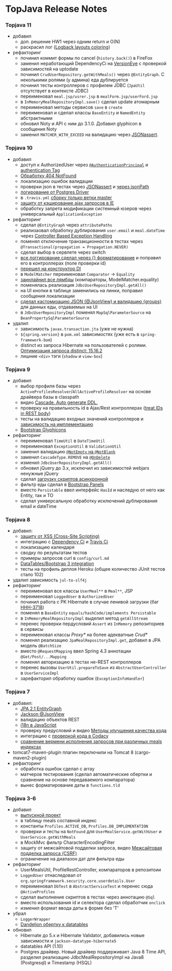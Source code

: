 # TopJava Release Notes
### Topjava 11
- добавил
  - доп. решение HW1 через одним return и O(N)
  - раскрасил лог ([Logback layouts coloring](https://logback.qos.ch/manual/layouts.html#coloring))
- рефакторинг
  - починил коммит формы по cancel (`history.back()`) в FireFox
  - заменил неработающий  DependencyCi на [VersionEye](https://www.versioneye.com/) c проверкой зависимостей на uptodate
  - починил `CrudUserRepository.getWithMeals()` через `@EntityGraph`. С неколькими ролями (у админа) еда дублируется
  - починил тесты контроллеров с профилем JDBC (`JpaUtil` отсутствует в контексте JDBC)
  - переименовал `meal.jsp/usrer.jsp` в `mealForm.jsp/userFord.jsp`
  - в `InMemoryMealRepositoryImpl.save()` сделал update атомарным
  - переименовал методы сервисов `save` в `create`
  - переименовал и cделал классы `BaseEntity` и `NamedEntity` абстрактными
  - обновил Noty и API с ним до 3.1.0. Добавил glyphicon в сообщения Noty
  - заменил `MATCHER_WITH_EXCEED` на валидацию через [JSONassert](https://github.com/skyscreamer/JSONassert).

### Topjava 10
- добавил
  -  доступ к AuthorizedUser через [`@AuthenticationPrincipal`](http://docs.spring.io/spring-security/site/docs/current/reference/htmlsingle/#mvc-authentication-principal) и [authentication Tag](http://docs.spring.io/spring-security/site/docs/current/reference/html/taglibs.html#the-authentication-tag)
  - [Обработку 404 NotFound](https://stackoverflow.com/questions/18322279/spring-mvc-spring-security-and-error-handling)
  - локализацию ошибок валидации
  - проверки json в тестах через [JSONassert](https://github.com/skyscreamer/JSONassert) и [через jsonPath](https://www.petrikainulainen.net/programming/spring-framework/integration-testing-of-spring-mvc-applications-write-clean-assertions-with-jsonpath/)
  - [логирование от Postgres Driver](http://stackoverflow.com/a/43242620/548473)
  - в `.travis.yml` [сборку только ветки master](https://docs.travis-ci.com/user/customizing-the-build#Building-Specific-Branches)
  - [защиту от кэширование ajax запросов в IE](https://stackoverflow.com/a/4303862/548473)
  - обработку запрета модификации системный юзеров через универсальный `ApplicationException`
 - рефакторинг
   - сделал `@EntityGraph` через `attributePaths`
   - реализаовал обработку дублирования `user.email` и `meal.dateTime` через [Controller Based Exception Handling](https://spring.io/blog/2013/11/01/exception-handling-in-spring-mvc#controller-based-exception-handling)
   - поменял отключение транзакционности в тестах через `@Transactional(propagation = Propagation.NEVER)`
   - сделал выбор в сервлете через switch
   - [все логгирование сделал через {} форматирование](http://stackoverflow.com/questions/10555409/logger-slf4j-advantages-of-formatting-with-instead-of-string-concatenation) и поправил его в контроллерах (поле проверки id)
   - [перешел на конструктор DI](http://stackoverflow.com/questions/39890849/what-exactly-is-field-injection-and-how-to-avoid-it)
   - в `ModelMatcher` переименовал `Comparator` -> `Equality`
   - [заинлайнил все лямбды](http://stackoverflow.com/questions/19718353/is-repeatedly-instantiating-an-anonymous-class-wasteful) (компараторы, ModelMatcher.equality)
   - поменялась реализация `JdbcUserRepositoryImpl.getAll()`
   - на UI кнопки в таблице заменились на линки, поправил сообщения локализации
   - [сделал кастомизацию JSON (@JsonView) и валидацию (groups)](https://drive.google.com/file/d/0B9Ye2auQ_NsFRTFsTjVHR2dXczA) для данных еды, отдаваемых на UI
   - в `JdbcUserRepositoryImpl` поменял `MapSqlParameterSource` на `BeanPropertySqlParameterSource`
- удалил   
  - зависимость `javax.transaction.jta` (уже не нужна)
  -  `${spring.version}` в `pom.xml` зависимостях (уже есть в `spring-framework-bom`)
  - distinct из запроса Hibernate на пользователей с ролями. [Оптимизация запроса distinct: 15.16.2](https://docs.jboss.org/hibernate/orm/5.2/userguide/html_single/Hibernate_User_Guide.html#hql-distinct) 
  - лишние `<div>` тэги (`shadow` и `view-box`)

### Topjava 9
- добавил
  - выбор профиля базы через `ActiveProfilesResolver`/`AllActiveProfileResolver` на основе драйвера базы в classpath
  - видео <a href="https://drive.google.com/file/d/0B9Ye2auQ_NsFVmdpNDJSNXRTWUE">Cascade. Auto generate DDL.</a>
  - проверку на правильность id в Ajax/Rest контроллерах (<a href="http://stackoverflow.com/a/32728226/548473">treat IDs in REST body</a>)
  - тесты на валидацию входных значений контроллеров и <a href="http://hibernate.org/validator/documentation/getting-started/#unified-expression-language-el">зависимость на имплементацию</a>
  - <a href="http://getbootstrap.com/components/#glyphicons">Bootstrap Glyphicons</a>
- рефакторинг
  - переименовал `TimeUtil` в `DateTimeUtil`
  - переименовал `ExceptionUtil` в `ValidationUtil`
  - заменил валидацию <a href="http://stackoverflow.com/questions/17137307">`@NotEmpty` на `@NotBlank`</a>
  - заменил `CascadeType.REMOVE` на <a href="http://stackoverflow.com/questions/21149660">`@OnDelete`</a>
  - изменил `JdbcUserRepositoryImpl.getAll()`
  - обновил jQuery до 3.x, исключил из зависимостей webjars ненужные jQuery
  - cделал <a href="http://stackoverflow.com/questions/436411/where-should-i-put-script-tags-in-html-markup/24070373#24070373">загрузку скриптов асинхронной</a>
  - фильтр еды сделал в [Bootstrap Panels](http://getbootstrap.com/components/#panels)
  - вместо `Persistable` ввел интерфейс `HasId` и наследую от него как Entity, так и TO
  - сделал универсальную обработку исключений дублирования email и dateTime

### Topjava 8
- добавил:
  - [защиту от XSS (Cross-Site Scripting)](http://stackoverflow.com/a/40644276/548473)
  - интеграцию с <a href="https://dependencyci.com/">Dependency Ci</a> и <a href="https://travis-ci.org/">Travis Ci</a> 
  - локализацию календаря
  - сводку по результатам тестов
  - примеры запросов curl в `config/curl.md`
  - <a href="https://datatables.net/examples/styling/bootstrap.html">DataTables/Bootstrap 3 integration</a>
  - тесты на профиль деплоя Heroku (общее количество JUnit тестов стало 102)
- удалил зависимость `jul-to-slf4j`
- рефакторинг
  - переименовал все классы `UserMeal**` в `Meal**`, JSP
  - переименовал `LoggedUser` в `AuthorizedUser`
  - починил работа с PK Hibernate в случае ленивой загрузки (баг <a href="https://hibernate.atlassian.net/browse/HHH-3718">HHH-3718</a>)
  - поменял в `BaseEntity` `equals/hashCode/implements Persistable`
  - в `InMemoryMealRepositoryImpl` выделил метод `getAllStream` 
  - перенес проверки пердусловий `Assert` из `InMemory` репозиториев в сервисы
  - переименовал классы _Proxy*_ на более адекватные _Crud*_
  - поменял реализацию `JpaMealRepositoryImpl.get`, добавил в JPA модель `@BatchSize`
  - вместо `@RequestMapping` ввел Spring 4.3 аннотации `@Get/Post/...Mapping`
  - поменял авторизацию в тестах не-REST контроллеров
  - перенес вызовы `UserUtil.prepareToSave` из `AbstractUserController` в `UserServiceImpl`
  - зарефакторил обработку ошибок (`ExceptionInfoHandler`)

### Topjava 7
- добавил:
  - [JPA 2.1 EntityGraph](https://docs.oracle.com/javaee/7/tutorial/persistence-entitygraphs002.htm)
  - [Jackson @JsonView](https://habrahabr.ru/post/307392/)
  - валидацию объектов REST
  - [i18n в JavaScript](http://stackoverflow.com/a/6242840/548473)
  - проверку предусловий и видео <a href="https://drive.google.com/open?id=0B9Ye2auQ_NsFU005ZzBNZmZnTVU">Методы улучшения качества кода</a>
  - интеграцию с <a href="https://www.codacy.com/">проверкой кода в Codacy</a>
  - [сравнение вермени исполнения запросов при различных meals индексах](https://drive.google.com/open?id=0B9Ye2auQ_NsFX3RLcnJCWmQ2Y0U)
- tomcat7-maven-plugin плагин перключили на Tomcat 8 (cargo-maven2-plugin)
- рефакторинг 
  - обработка ошибок сделал с array
  - матчеров тестирования (сделал автоматические обертки и сравнение на основе передаваемого компаратора)
  - вынес форматирование даты в `functions.tld`

### Topjava 3-6
- добавил
  - [выпускной проект](https://drive.google.com/open?id=0B9Ye2auQ_NsFcG83dEVDVTVMamc)
  - в таблицу meals составной индекс 
  - константы `Profiles.ACTIVE_DB`, `Profiles.DB_IMPLEMENTATION`
  - проверки и тесты на `NotFound` для `UserMealService.getWithUser` и  `UserService.getWithMeals`
  - в MockMvc фильтр CharacterEncodingFilter
  - защиту от межсайтовой подделки запроса, видео <a href="https://drive.google.com/open?id=0B9Ye2auQ_NsFNDlPZGdUNThzNUU">Межсайтовая подделка запроса (CSRF)</a>
  - ограничение на диапазон дат для фильтра еды
- рефакторинг
  - UserMealsUtil, ProfileRestController, компараторов в репозитоии 
  - `LoggedUser` отнаследовал от `org.springframework.security.core.userdetails.User`
  - переименовал `DbTest` в `AbstractServiceTest` и перенес сюда `@ActiveProfiles`
  - сделал выполнение скриптов в тестах через аннотацию `@Sql`
  - вместо использования id и селектора сделал обработчик `onclick`
  - изменил формат ввода даты в форме без 'T'
- убрал
  - `LoggerWrapper`
  - <a href="http://dandelion.github.io">Dandelion обертку к datatables</a>
- обновил 
  - Hibernate до 5.x и Hibernate Validator, добавились новые зависимости и `jackson-datatype-hibernate5`
  - datatables API (1.10)
  - Postgres драйвер. Новый драйвер поддерживает Java 8 Time API, разделил реализацию JdbcMealRepositoryImpl на Java8 (Postgresql) и Timestamp (HSQL)
